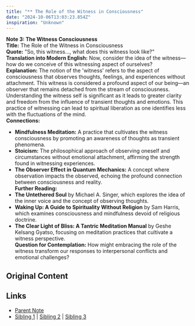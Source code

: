 ```yaml
---
title: "** The Role of the Witness in Consciousness"
date: "2024-10-06T13:03:23.854Z"
inspiration: "Unknown"
---
```


  

**Note 3: The Witness Consciousness**  
**Title:** The Role of the Witness in Consciousness  
**Quote:** "So, this witness..., what does this witness look like?"  
**Translation into Modern English:** Now, consider the idea of the witness—how do we conceive of this witnessing aspect of ourselves?  
**Explanation:** The notion of the 'witness' refers to the aspect of consciousness that observes thoughts, feelings, and experiences without attachment. This witness is considered a profound aspect of our being—an observer that remains detached from the stream of consciousness. Understanding the witness self is significant as it leads to greater clarity and freedom from the influence of transient thoughts and emotions. This practice of witnessing can lead to spiritual liberation as one identifies less with the fluctuations of the mind.  
**Connections:**  
- **Mindfulness Meditation:** A practice that cultivates the witness consciousness by promoting an awareness of thoughts as transient phenomena.  
- **Stoicism:** The philosophical approach of observing oneself and circumstances without emotional attachment, affirming the strength found in witnessing experiences.  
- **The Observer Effect in Quantum Mechanics:** A concept where observation impacts the observed, echoing the profound connection between consciousness and reality.  
**Further Reading:**  
- **The Untethered Soul** by Michael A. Singer, which explores the idea of the inner voice and the concept of observing thoughts.  
- **Waking Up: A Guide to Spirituality Without Religion** by Sam Harris, which examines consciousness and mindfulness devoid of religious doctrine.  
- **The Clear Light of Bliss: A Tantric Meditation Manual** by Geshe Kelsang Gyatso, focusing on meditation practices that cultivate a witness perspective.  
**Question for Contemplation:** How might embracing the role of the witness transform our responses to interpersonal conflicts and emotional challenges?  



## Original Content



## Links

- [Parent Note](/parent-note.md)
- [Sibling 1](/zettel1.md) | [Sibling 2](/zettel2.md) | [Sibling 3](/zettel3.md)
